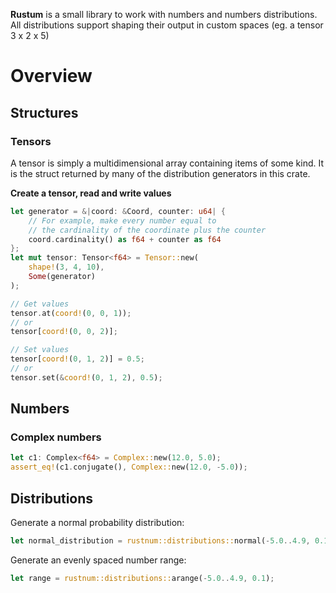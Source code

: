 **Rustum** is a small library to work with numbers and numbers distributions. All distributions support shaping
their output in custom spaces (eg. a tensor 3 x 2 x 5)

# Overview

## Structures

### Tensors

A tensor is simply a multidimensional array containing items of some kind. It is the struct
returned by many of the distribution generators in this crate.

**Create a tensor, read and write values**

```rust
let generator = &|coord: &Coord, counter: u64| {
    // For example, make every number equal to
    // the cardinality of the coordinate plus the counter
    coord.cardinality() as f64 + counter as f64
};
let mut tensor: Tensor<f64> = Tensor::new(
    shape!(3, 4, 10),
    Some(generator)
);

// Get values
tensor.at(coord!(0, 0, 1));
// or
tensor[coord!(0, 0, 2)];

// Set values
tensor[coord!(0, 1, 2)] = 0.5;
// or
tensor.set(&coord!(0, 1, 2), 0.5);
```

## Numbers

### Complex numbers

```rust
let c1: Complex<f64> = Complex::new(12.0, 5.0);
assert_eq!(c1.conjugate(), Complex::new(12.0, -5.0));
```

## Distributions

Generate a normal probability distribution:

```rust
let normal_distribution = rustnum::distributions::normal(-5.0..4.9, 0.1, 0.0, 0.2);
```

Generate an evenly spaced number range:
```rust
let range = rustnum::distributions::arange(-5.0..4.9, 0.1);
```
